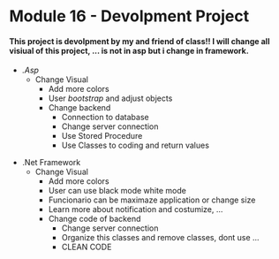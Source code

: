 <html>
  <h1>Module 16 - Devolpment Project</h1>
  <h4>This project is devolpment by my and friend of class!!
  I will change all visiual of this project, ... is not in asp but i change in framework.
  </h4>   

  <p>

  <ul>
  <li><i>.Asp</i><ul>
      <li>Change Visual<ul>
          <li>Add more colors</li>
          <li>User <i>bootstrap</i> and adjust objects</li>
      <li>Change backend
        <ul>
          <li>Connection to database</li>
          <li>Change server connection</li>
          <li>Use Stored Procedure</li>
          <li>Use Classes to coding and return values</li>
        </ul>
      </li>
    </ul>
  </li>
  </ul>
  <p>
  <p>
  <li>.Net Framework<ul>
      <li>Change Visual<ul>
          <li>Add more colors</li>
          <li>User can use black mode white mode</li>
          <li>Funcionario can be maximaze application or change size</li>
          <li>Learn more about notification and costumize, ...</li>
      <li>Change code of backend
        <ul>
          <li>Change server connection</li>
          <li>Organize this classes and remove classes, dont use ...</li>
          <li>CLEAN CODE</li>
        </ul>
      </li>
    </ul>
  </li>

<p>
</html>
